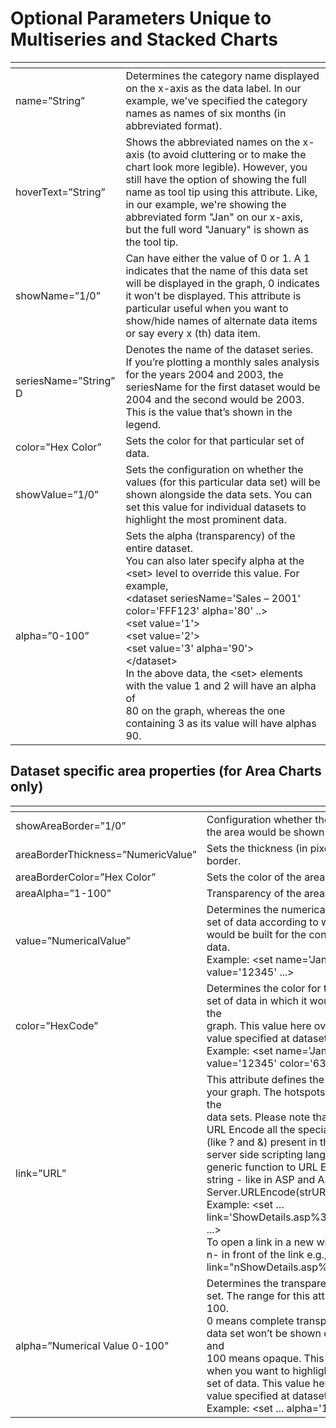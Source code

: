 # Optional Parameters Unique to Multiseries and Stacked Charts

<PageHeader />

| <!----> | <!----> |
| --- | --- |
| name=”String” | Determines the category name displayed on the x-axis as the data label. In our example, we've specified the category names as names of six months (in abbreviated format). |
| hoverText=”String” | Shows the abbreviated names on the x-axis (to avoid cluttering or to make the chart look more legible). However, you still have the option of showing the full name as tool tip using this attribute. Like, in our example, we're showing the abbreviated form "Jan" on our x-axis, but the full word "January" is shown as the tool tip. |
| showName=”1/0” | Can have either the value of 0 or 1. A 1 indicates that the name of this data set will be displayed in the graph, 0 indicates it won't be displayed. This attribute is particular useful when you want to show/hide names of alternate data items or say every x (th) data item. |
| seriesName=”String” D | Denotes the name of the dataset series. If you’re plotting a monthly sales analysis for the years 2004 and 2003, the seriesName for the first dataset would be 2004 and the second would be 2003. This is the value that’s shown in the legend. |
| color=”Hex Color” | Sets the color for that particular set of data. |
| showValue=”1/0” | Sets the configuration on whether the values (for this particular data set) will be shown alongside the data sets. You can set this value for individual datasets to highlight the most prominent data. |
| alpha=”0-100” | Sets the alpha (transparency) of the entire dataset.<br>You can also later specify alpha at the &lt;set&gt; level to override this value. For example,<br>&lt;dataset seriesName='Sales – 2001' color='FFF123' alpha='80' ..&gt;<br>&lt;set value='1'&gt;<br>&lt;set value='2'&gt;<br>&lt;set value='3' alpha='90'&gt;<br>&lt;/dataset&gt;<br>In the above data, the &lt;set&gt; elements with the value 1 and 2 will have an alpha of<br>80 on the graph, whereas the one containing 3 as its value will have alphas 90. |

## Dataset specific area properties (for Area Charts only)

| <!----> | <!----> |
| --- | --- |
| showAreaBorder=”1/0” | Configuration whether the border over the area would be shown or not. |
| areaBorderThickness=”NumericValue” | Sets the thickness (in pixels) of the area border. |
| areaBorderColor=”Hex Color” | Sets the color of the area border. |
| areaAlpha=”1-100” | Transparency of the area fill. |
| value=”NumericalValue” | Determines the numerical value for the set of data according to which the chart<br>would be built for the concerned set of data.<br>Example: &lt;set name='Jan' value='12345' ...&gt; |
| color=”HexCode” | Determines the color for the concerned set of data in which it would appear in the<br>graph. This value here overrides the value specified at dataset level.<br>Example: &lt;set name='Jan' value='12345' color='636363' ...&gt; |
| link=”URL”<br> | This attribute defines the hotspots in your graph. The hotspots are links over the<br>data sets. Please note that you'll need to URL Encode all the special characters<br>(like ? and &) present in the link. All the server side scripting languages provide a<br>generic function to URL Encode any string - like in ASP and ASP.NET, we've<br>Server.URLEncode(strURL) and so on.<br>Example: &lt;set … link='ShowDetails.asp%3FMonth=Jan' ...&gt;<br>To open a link in a new window, just put n- in front of the link e.g., link="nShowDetails.asp%3FMonth=Jan". |
| alpha=”Numerical Value 0-100” | Determines the transparency of a data set. The range for this attribute is 0 to 100.<br>0 means complete transparency (the data set won’t be shown on the graph) and<br>100 means opaque. This option is useful when you want to highlight a particular<br>set of data. This value here overrides the value specified at dataset level.<br>Example: &lt;set ... alpha='100' ...&gt;|

<PageFooter />

